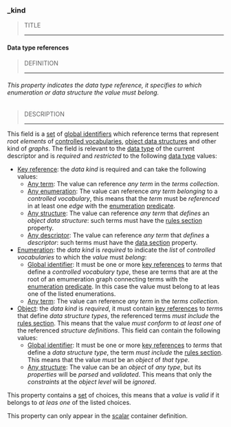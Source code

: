 ### _kind



> TITLE
> 
> ------

#### Data type references



> DEFINITION
> 
> ------

###### This property indicates the data type reference, it specifies to which enumeration or data structure the value must belong.



> DESCRIPTION
> 
> ------

This field is a [set](_set.md) of [global identifiers](_gid.md) which reference terms that represent *root elements* of [controlled vocabularies](_type_string_enum.md), [object data structures](_type_object.md) and other kind of *graphs*. The field is relevant to the [data type](_type.md) of the current descriptor and is *required* and *restricted* to the following [data type](_type.md) values:

- [Key reference](_type_string_key.md): the *data kind* is required and can take the following values:
    - [Any term](_any-term.md): The value can reference *any term* in the *terms collection*.
    - [Any enumeration](_any-enum.md): The value can reference *any term* *belonging* to a *controlled vocabulary*, this means that the *term* must be *referenced* in at least one *edge* with the [enumeration](_predicate_enum-of.md) [predicate](_predicate.md).
    - [Any structure](_any-object.md): The value can reference *any term* that *defines* an *object data structure*: such terms must have the [rules section](_rule.md) property.
    - [Any descriptor](_any-descriptor.md): The value can reference *any term* that *defines* a *descriptor*: such terms must have the [data section](_data.md) property.
- [Enumeration](_type_string_enum.md): the *data kind* is *required* to indicate the *list* of *controlled vocabularies* to which the *value* must *belong*:
    - [Global identifier](_gid.md): It must be one or more [key references](_type_string_key.md) to *terms* that define a *controlled vocabulary type*, these are terms that are at the root of an emumeration graph connecting terms with the [enumeration](_predicate_enum-of.md) [predicate](_predicate.md). In this case the value must belong to at leas one of the listed enumerations.
    - [Any term](_any-term.md): The value can reference *any term* in the *terms collection*.
- [Object](_type_object.md): the *data kind* is *required*, it must contain [key references](_type_string_key.md) to *term*s that define *data structure types*, the referenced terms *must include* the [rules section](_rule.md). This means that the value *must* *conform* to *at least one* of the referenced *structure definitions*. This field can contain the following values:
    - [Global identifier](_gid.md): It must be one or more [key references](_type_string_key.md) to *terms* that define a *data structure type*, the term *must include* the [rules section](_rule.md). This means that the value *must* be an *object* of *that type*.
    - [Any structure](_any-object.md): The value can be an *object* of *any type*, but its *properties* will be *parsed* and *validated*. This means that only the *constraints* at the *object level* will be *ignored*.

This property contains a [set](_set.md) of choices, this means that a *value* is *valid* if it belongs to *at leas one* of the listed choices. 

This property can only appear in the [scalar](_scalar.md) container definition.